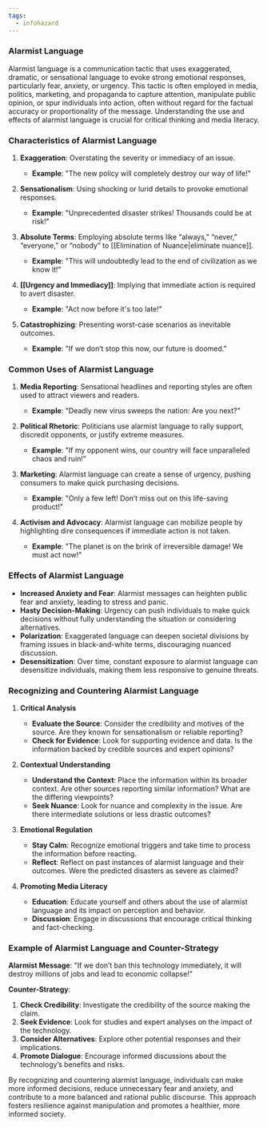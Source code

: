 ```yaml
---
tags:
  - infohazard
---
```

### Alarmist Language

Alarmist language is a communication tactic that uses exaggerated, dramatic, or sensational language to evoke strong emotional responses, particularly fear, anxiety, or urgency. This tactic is often employed in media, politics, marketing, and propaganda to capture attention, manipulate public opinion, or spur individuals into action, often without regard for the factual accuracy or proportionality of the message. Understanding the use and effects of alarmist language is crucial for critical thinking and media literacy.

### Characteristics of Alarmist Language

1. **Exaggeration**: Overstating the severity or immediacy of an issue.
   - **Example**: "The new policy will completely destroy our way of life!"

2. **Sensationalism**: Using shocking or lurid details to provoke emotional responses.
   - **Example**: "Unprecedented disaster strikes! Thousands could be at risk!"

3. **Absolute Terms**: Employing absolute terms like “always,” “never,” “everyone,” or “nobody” to [[Elimination of Nuance|eliminate nuance]].
   - **Example**: "This will undoubtedly lead to the end of civilization as we know it!"

4. **[[Urgency and Immediacy]]**: Implying that immediate action is required to avert disaster.
   - **Example**: "Act now before it's too late!"

5. **Catastrophizing**: Presenting worst-case scenarios as inevitable outcomes.
   - **Example**: "If we don’t stop this now, our future is doomed."

### Common Uses of Alarmist Language

1. **Media Reporting**: Sensational headlines and reporting styles are often used to attract viewers and readers.
   - **Example**: "Deadly new virus sweeps the nation: Are you next?"

2. **Political Rhetoric**: Politicians use alarmist language to rally support, discredit opponents, or justify extreme measures.
   - **Example**: "If my opponent wins, our country will face unparalleled chaos and ruin!"

3. **Marketing**: Alarmist language can create a sense of urgency, pushing consumers to make quick purchasing decisions.
   - **Example**: "Only a few left! Don’t miss out on this life-saving product!"

4. **Activism and Advocacy**: Alarmist language can mobilize people by highlighting dire consequences if immediate action is not taken.
   - **Example**: "The planet is on the brink of irreversible damage! We must act now!"

### Effects of Alarmist Language

- **Increased Anxiety and Fear**: Alarmist messages can heighten public fear and anxiety, leading to stress and panic.
- **Hasty Decision-Making**: Urgency can push individuals to make quick decisions without fully understanding the situation or considering alternatives.
- **Polarization**: Exaggerated language can deepen societal divisions by framing issues in black-and-white terms, discouraging nuanced discussion.
- **Desensitization**: Over time, constant exposure to alarmist language can desensitize individuals, making them less responsive to genuine threats.

### Recognizing and Countering Alarmist Language

1. **Critical Analysis**
   - **Evaluate the Source**: Consider the credibility and motives of the source. Are they known for sensationalism or reliable reporting?
   - **Check for Evidence**: Look for supporting evidence and data. Is the information backed by credible sources and expert opinions?

2. **Contextual Understanding**
   - **Understand the Context**: Place the information within its broader context. Are other sources reporting similar information? What are the differing viewpoints?
   - **Seek Nuance**: Look for nuance and complexity in the issue. Are there intermediate solutions or less drastic outcomes?

3. **Emotional Regulation**
   - **Stay Calm**: Recognize emotional triggers and take time to process the information before reacting.
   - **Reflect**: Reflect on past instances of alarmist language and their outcomes. Were the predicted disasters as severe as claimed?

4. **Promoting Media Literacy**
   - **Education**: Educate yourself and others about the use of alarmist language and its impact on perception and behavior.
   - **Discussion**: Engage in discussions that encourage critical thinking and fact-checking.

### Example of Alarmist Language and Counter-Strategy

**Alarmist Message**: "If we don’t ban this technology immediately, it will destroy millions of jobs and lead to economic collapse!"

**Counter-Strategy**:
1. **Check Credibility**: Investigate the credibility of the source making the claim.
2. **Seek Evidence**: Look for studies and expert analyses on the impact of the technology.
3. **Consider Alternatives**: Explore other potential responses and their implications.
4. **Promote Dialogue**: Encourage informed discussions about the technology’s benefits and risks.

By recognizing and countering alarmist language, individuals can make more informed decisions, reduce unnecessary fear and anxiety, and contribute to a more balanced and rational public discourse. This approach fosters resilience against manipulation and promotes a healthier, more informed society.